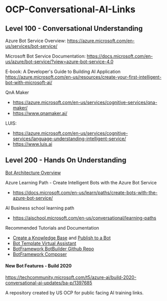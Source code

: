 # OCP-Conversational-AI-Links 

## Level 100 - Conversational Understanding

Azure Bot Service Overview: https://azure.microsoft.com/en-us/services/bot-service/

Microsoft Bot Service Documentation: https://docs.microsoft.com/en-us/azure/bot-service/?view=azure-bot-service-4.0

E-book: A Developer's Guide to Building AI Application https://azure.microsoft.com/en-us/resources/create-your-first-intelligent-bot-with-microsoft-ai/

QnA Maker
  - https://azure.microsoft.com/en-us/services/cognitive-services/qna-maker/
  - https://www.qnamaker.ai/

LUIS:
  - https://azure.microsoft.com/en-us/services/cognitive-services/language-understanding-intelligent-service/
  - https://www.luis.ai
  


## Level 200 - Hands On Understanding

[Bot Architecture Overview](https://docs.microsoft.com/en-us/azure/architecture/reference-architectures/ai/conversational-bot#building-a-bot) 

Azure Learning Path - Create Intelligent Bots with the Azure Bot Service
  - https://docs.microsoft.com/en-us/learn/paths/create-bots-with-the-azure-bot-service/

AI Business school learning path 
  - https://aischool.microsoft.com/en-us/conversational/learning-paths

Recommended Tutorials and Documentation
  - [Create a Knowledge Base](https://docs.microsoft.com/en-us/azure/cognitive-services/QnAMaker/tutorials/create-publish-query-in-portal) and [Publish to a Bot](https://docs.microsoft.com/en-us/azure/cognitive-services/QnAMaker/tutorials/create-qna-bot)
  - [Bot Template Virtual Assistant](https://docs.microsoft.com/en-us/azure/bot-service/bot-builder-virtual-assistant-introduction?view=azure-bot-service-4.0 ) 
  - [BotFramework BotBuilder Github Repo](https://github.com/microsoft/botframework-sdk)
  - [BotFramework Composer](https://github.com/microsoft/BotFramework-Composer)

#### New Bot Features - Build 2020 
https://techcommunity.microsoft.com/t5/azure-ai/build-2020-conversational-ai-updates/ba-p/1397685

A repository created by US OCP for public facing AI training links. 
